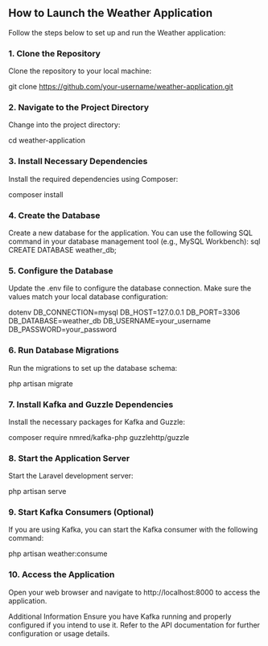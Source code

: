 ## How to Launch the Weather Application

Follow the steps below to set up and run the Weather application:

### 1. Clone the Repository
Clone the repository to your local machine:

git clone https://github.com/your-username/weather-application.git


### 2. Navigate to the Project Directory

Change into the project directory:


cd weather-application



### 3. Install Necessary Dependencies

Install the required dependencies using Composer:

composer install



### 4. Create the Database


Create a new database for the application. You can use the following SQL command in your database management tool (e.g., MySQL Workbench):
sql
CREATE DATABASE weather_db;



### 5. Configure the Database

Update the .env file to configure the database connection. Make sure the values match your local database configuration:

dotenv
DB_CONNECTION=mysql
DB_HOST=127.0.0.1
DB_PORT=3306
DB_DATABASE=weather_db
DB_USERNAME=your_username
DB_PASSWORD=your_password



### 6. Run Database Migrations

Run the migrations to set up the database schema:

php artisan migrate



### 7. Install Kafka and Guzzle Dependencies

Install the necessary packages for Kafka and Guzzle:

composer require nmred/kafka-php guzzlehttp/guzzle



### 8. Start the Application Server

Start the Laravel development server:

php artisan serve


### 9. Start Kafka Consumers (Optional)

If you are using Kafka, you can start the Kafka consumer with the following command:

php artisan weather:consume


### 10. Access the Application

Open your web browser and navigate to http://localhost:8000 to access the application.


Additional Information
Ensure you have Kafka running and properly configured if you intend to use it.
Refer to the API documentation for further configuration or usage details.